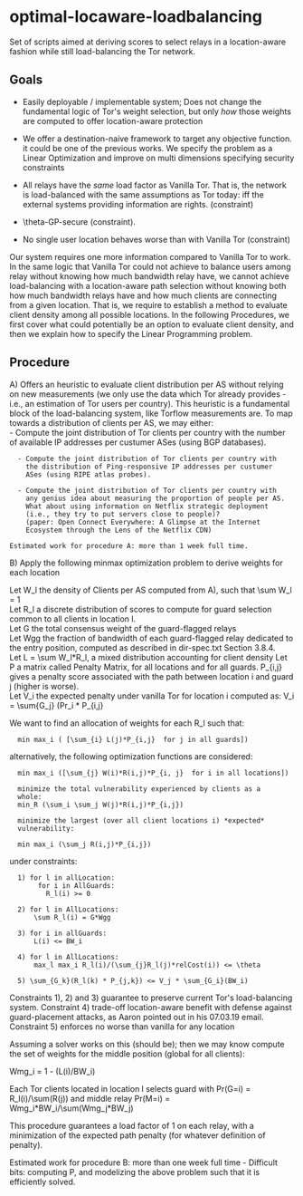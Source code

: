 # optimal-locaware-loadbalancing

Set of scripts aimed at deriving scores to select relays in a
location-aware fashion while still load-balancing the
Tor network.

## Goals

  - Easily deployable / implementable system; Does not change the
    fundamental logic of Tor's weight selection, but only *how*
    those weights are computed to offer location-aware protection

  - We offer a destination-naive framework to target any objective function. it
    could be one of the previous works. We specify the problem as a Linear
    Optimization and improve on multi dimensions specifying security constraints

  - All relays have the *same* load factor as Vanilla Tor. That is, the network
    is load-balanced with the same assumptions as Tor today: iff the external
    systems providing information are rights. (constraint)
  
  - \theta-GP-secure (constraint).

  - No single user location behaves worse than with Vanilla Tor (constraint)

Our system requires one more information compared to Vanilla Tor to work. In the
same logic that Vanilla Tor could not achieve to balance users among relay
without knowing how much bandwidth relay have, we cannot achieve load-balancing
with a location-aware path selection without knowing both how much bandwidth
relays have and how much clients are connecting from a given location. That is,
we require to establish a method to evaluate client density among all possible
locations. In the following Procedures, we first cover what could potentially be
an option to evaluate client density, and then we explain how to specify the
Linear Programming problem.

## Procedure

  A) Offers an heuristic to evaluate client distribution per AS without
    relying on new measurements (we only use the data which Tor already
    provides - i.e., an estimation of Tor users per country). This heuristic
    is a fundamental block of the load-balancing system, like Torflow
    measurements are.
    To map towards a distribution of clients per AS, we may either:  
      - Compute the joint distribution of Tor clients per country with
        the number of available IP addresses per custumer ASes (using
        BGP databases).  

      - Compute the joint distribution of Tor clients per country with
        the distribution of Ping-responsive IP addresses per custumer
        ASes (using RIPE atlas probes). 

      - Compute the joint distribution of Tor clients per country with
        any genius idea about measuring the proportion of people per AS.
        What about using information on Netflix strategic deployment
        (i.e., they try to put servers close to people)?
        (paper: Open Connect Everywhere: A Glimpse at the Internet
        Ecosystem through the Lens of the Netflix CDN)
  
    Estimated work for procedure A: more than 1 week full time.  

  B) Apply the following minmax optimization problem to derive weights for each
     location  

   Let W_l the density of Clients per AS computed from A), such that
   \sum W_l = 1  
   Let R_l a discrete distribution of scores to compute for guard selection
   common to all clients in location l.  
   Let G the total consensus weight of the guard-flagged relays  
   Let Wgg the fraction of bandwidth of each guard-flagged relay
   dedicated to the entry position, computed as described in
   dir-spec.txt Section 3.8.4.  
   Let L = \sum W_l\*R_l, a mixed distribution accounting for client density
   Let P a matrix called Penalty Matrix, for all locations and for all guards.
   P\_{i,j} gives a penalty score associated with the path between location i
   and guard j (higher is worse).  
   Let V_i the expected penalty under vanilla Tor for location i computed as:
   V_i = \sum{G_j} (Pr_i * P_{i,j}

   We want to find an allocation of weights for each R_l such that:

      min max_i ( [\sum_{i} L(j)*P_{i,j}  for j in all guards])
  
   alternatively, the following optimization functions are considered:
      
      min max_i ([\sum_{j} W(i)*R(i,j)*P_{i, j}  for i in all locations])
      
      minimize the total vulnerability experienced by clients as a
      whole:
      min_R (\sum_i \sum_j W(j)*R(i,j)*P_{i,j})
      
      minimize the largest (over all client locations i) *expected*
      vulnerability:
  
      min max_i (\sum_j R(i,j)*P_{i,j}) 
   
   under constraints:
      
      1) for l in allLocation:
           for i in AllGuards:
             R_l(i) >= 0
      
      2) for l in AllLocations:
          \sum R_l(i) = G*Wgg
      
      3) for i in allGuards:
          L(i) <= BW_i

      4) for l in AllLocations:
          max_l max_i R_l(i)/(\sum_{j}R_l(j)*relCost(i)) <= \theta
      
      5) \sum_{G_k}(R_l(k) * P_{j,k}) <= V_j * \sum_{G_i}(BW_i) 
 
  Constraints 1), 2) and 3) guarantee to preserve current Tor's
load-balancing system. Constraint 4) trade-off location-aware benefit with
defense against guard-placement attacks, as Aaron pointed out in his
07.03.19 email. Constraint 5) enforces no worse than vanilla for any location

  Assuming a solver works on this (should be); then we may know compute
the set of weights for the middle position (global for all clients):

  Wmg_i = 1 - (L(i)/BW_i)

  Each Tor clients located in location l selects guard with Pr(G=i) = R_l(i)/\sum(R(j)) and
middle relay Pr(M=i) = Wmg_i\*BW_i/\sum(Wmg_j\*BW_j)

  This procedure guarantees a load factor of 1 on each relay, with a
minimization of the expected path penalty (for whatever definition of penalty).

  Estimated work for procedure B: more than one week full time -
Difficult bits: computing P, and modelizing the above problem such
that it is efficiently solved.

